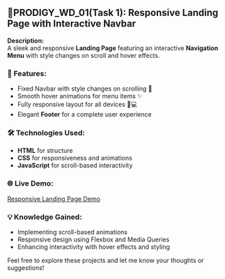 
## 🎯PRODIGY_WD_01(Task 1): Responsive Landing Page with Interactive Navbar    

**Description:**  
A sleek and responsive **Landing Page** featuring an interactive **Navigation Menu** with style changes on scroll and hover effects.

### 🔑 Features:
- Fixed Navbar with style changes on scrolling 🔄  
- Smooth hover animations for menu items ✨  
- Fully responsive layout for all devices 📱💻  
- Elegant **Footer** for a complete user experience  

### 🛠️ Technologies Used:
- **HTML** for structure  
- **CSS** for responsiveness and animations  
- **JavaScript** for scroll-based interactivity  

### 🌐 Live Demo:
[Responsive Landing Page Demo](#)

### 💡 Knowledge Gained:
- Implementing scroll-based animations  
- Responsive design using Flexbox and Media Queries  
- Enhancing interactivity with hover effects and styling  

Feel free to explore these projects and let me know your thoughts or suggestions!
